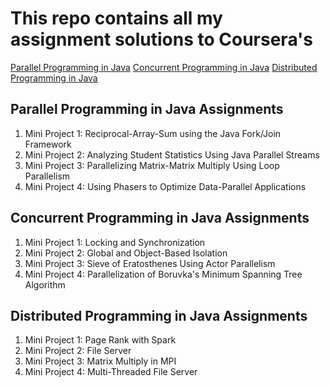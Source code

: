 # This repo contains all my assignment solutions to Coursera's 
[Parallel Programming in Java](https://www.coursera.org/learn/parallel-programming-in-java)
[Concurrent Programming in Java](https://www.coursera.org/learn/concurrent-programming-in-java)
[Distributed Programming in Java](https://www.coursera.org/learn/distributed-programming-in-java)

## Parallel Programming in Java Assignments

1. Mini Project 1: Reciprocal-Array-Sum using the Java Fork/Join Framework
2. Mini Project 2: Analyzing Student Statistics Using Java Parallel Streams
3. Mini Project 3: Parallelizing Matrix-Matrix Multiply Using Loop Parallelism
4. Mini Project 4: Using Phasers to Optimize Data-Parallel Applications

## Concurrent Programming in Java Assignments

1. Mini Project 1: Locking and Synchronization
2. Mini Project 2: Global and Object-Based Isolation
3. Mini Project 3: Sieve of Eratosthenes Using Actor Parallelism
4. Mini Project 4: Parallelization of Boruvka's Minimum Spanning Tree Algorithm

## Distributed Programming in Java Assignments

1. Mini Project 1: Page Rank with Spark
2. Mini Project 2: File Server
3. Mini Project 3: Matrix Multiply in MPI
4. Mini Project 4: Multi-Threaded File Server

